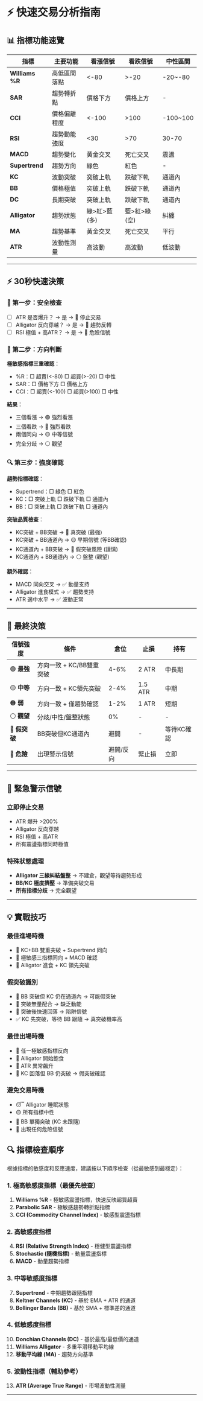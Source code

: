 # ⚡ 快速交易分析指南

## 📊 指標功能速覽

| 指標 | 主要功能 | 看漲信號 | 看跌信號 | 中性區間 |
|------|----------|----------|----------|----------|
| **Williams %R** | 高低區間落點 | <-80 | >-20 | -20~-80 |
| **SAR** | 趨勢轉折點 | 價格下方 | 價格上方 | - |
| **CCI** | 價格偏離程度 | <-100 | >100 | -100~100 |
| **RSI** | 趨勢動能強度 | <30 | >70 | 30-70 |
| **MACD** | 趨勢變化 | 黃金交叉 | 死亡交叉 | 震盪 |
| **Supertrend** | 趨勢方向 | 綠色 | 紅色 | - |
| **KC** | 波動突破 | 突破上軌 | 跌破下軌 | 通道內 |
| **BB** | 價格極值 | 突破上軌 | 跌破下軌 | 通道內 |
| **DC** | 長期突破 | 突破上軌 | 跌破下軌 | 通道內 |
| **Alligator** | 趨勢狀態 | 綠>紅>藍(多) | 藍>紅>綠(空) | 糾纏 |
| **MA** | 趨勢基準 | 黃金交叉 | 死亡交叉 | 平行 |
| **ATR** | 波動性測量 | 高波動 | 高波動 | 低波動 |

---

## ⚡ 30秒快速決策

### 🚨 第一步：安全檢查
- [ ] ATR 是否爆升？ → 是 → 🛑 停止交易
- [ ] Alligator 反向穿越？ → 是 → 🛑 趨勢反轉
- [ ] RSI 極值 + 高ATR？ → 是 → 🛑 危險信號

### 🎯 第二步：方向判斷 
**極敏感指標三重確認**：
- %R：□ 超賣(<-80) □ 超買(>-20) □ 中性
- SAR：□ 價格下方 □ 價格上方
- CCI：□ 超賣(<-100) □ 超買(>100) □ 中性

**結果**：
- 三個看漲 → 🟢 強烈看漲
- 三個看跌 → 🔴 強烈看跌
- 兩個同向 → 🟡 中等信號
- 完全分歧 → ⚪ 觀望

### 🔍 第三步：強度確認 
**趨勢指標確認**：
- Supertrend：□ 綠色 □ 紅色
- KC：□ 突破上軌 □ 跌破下軌 □ 通道內
- BB：□ 突破上軌 □ 跌破下軌 □ 通道內

**突破品質檢查**：
- KC突破 + BB突破 → 🎯 真突破 (最強)
- KC突破 + BB通道內 → 🟡 早期信號 (等BB確認)
- KC通道內 + BB突破 → 🚨 假突破風險 (謹慎)
- KC通道內 + BB通道內 → ⚪ 盤整 (觀望)

**額外確認**：
- MACD 同向交叉 → ✅ 動量支持
- Alligator 進食模式 → ✅ 趨勢支持
- ATR 適中水平 → ✅ 波動正常

---

## 🎯 最終決策

| 信號強度 | 條件 | 倉位 | 止損 | 持有 |
|----------|------|------|------|------|
| 🟢 **最強** | 方向一致 + KC/BB雙重突破 | 4-6% | 2 ATR | 中長期 |
| 🟡 **中等** | 方向一致 + KC領先突破 | 2-4% | 1.5 ATR | 中期 |
| 🟠 **弱** | 方向一致 + 僅趨勢確認 | 1-2% | 1 ATR | 短期 |
| ⚪ **觀望** | 分歧/中性/盤整狀態 | 0% | - | - |
| 🚨 **假突破** | BB突破但KC通道內 | 避開 | - | 等待KC確認 |
| 🚨 **危險** | 出現警示信號 | 避開/反向 | 緊止損 | 立即 |

---

## 🚨 緊急警示信號

### 立即停止交易
- ATR 爆升 >200%
- Alligator 反向穿越
- RSI 極值 + 高ATR
- 所有震盪指標同時極值

### 特殊狀態處理
- **Alligator 三線糾結盤整** → 不建倉，觀望等待趨勢形成  
- **BB/KC 極度擠壓** → 準備突破交易
- **所有指標分歧** → 完全觀望

---

## 💡 實戰技巧

### 最佳進場時機
- 🎯 KC+BB 雙重突破 + Supertrend 同向
- 🎯 極敏感三指標同向 + MACD 確認
- 🎯 Alligator 進食 + KC 領先突破

### 假突破識別
- 🚨 BB 突破但 KC 仍在通道內 → 可能假突破
- 🚨 突破無量配合 → 缺乏動能
- 🚨 突破後快速回落 → 陷阱信號
- ✅ KC 先突破，等待 BB 跟隨 → 真突破機率高

### 最佳出場時機
- 🚨 任一極敏感指標反向
- 🚨 Alligator 開始飽食
- 🚨 ATR 異常飆升
- 🚨 KC 回落但 BB 仍突破 → 假突破確認

### 避免交易時機
- 😴 Alligator 睡眠狀態
- 🟡 所有指標中性
- 🚨 BB 單獨突破 (KC 未跟隨)
- 🚨 出現任何危險信號


## 🔍 指標檢查順序

根據指標的敏感度和反應速度，建議按以下順序檢查（從最敏感到最穩定）：

### 1. 極高敏感度指標（最優先檢查）
1. **Williams %R** - 極敏感震盪指標，快速反映超買超賣
2. **Parabolic SAR** - 極敏感趨勢轉折點指標
3. **CCI (Commodity Channel Index)** - 敏感型震盪指標

### 2. 高敏感度指標
4. **RSI (Relative Strength Index)** - 穩健型震盪指標
5. **Stochastic (隨機指標)** - 動量震盪指標
6. **MACD** - 動量趨勢指標

### 3. 中等敏感度指標
7. **Supertrend** - 中期趨勢跟隨指標
8. **Keltner Channels (KC)** - 基於 EMA + ATR 的通道
9. **Bollinger Bands (BB)** - 基於 SMA + 標準差的通道

### 4. 低敏感度指標
10. **Donchian Channels (DC)** - 基於最高/最低價的通道
11. **Williams Alligator** - 多重平滑移動平均線
12. **移動平均線 (MA)** - 趨勢方向基準

### 5. 波動性指標（輔助參考）
13. **ATR (Average True Range)** - 市場波動性測量

---